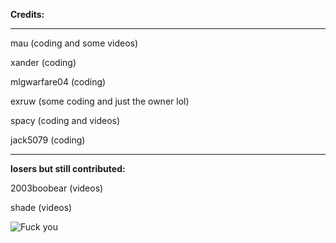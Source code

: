 **Credits:**

-------------------------------

mau (coding and some videos)

xander (coding)

mlgwarfare04 (coding)

exruw (some coding and just the owner lol)

spacy (coding and videos)

jack5079 (coding)

-------------------------------

**losers but still contributed:**

2003boobear (videos)

shade (videos)

![Fuck you](https://cdn.discordapp.com/emojis/852669621941174302.gif?v=1)

